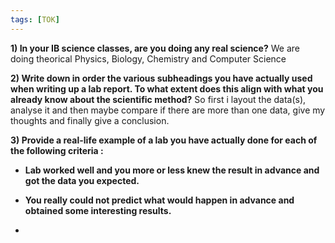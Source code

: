 ```yaml
---
tags: [TOK]
---
```


**1) In your IB science classes, are you doing any real science?**
We are doing theorical Physics, Biology, Chemistry and Computer Science

**2) Write down in order the various subheadings you have actually used when writing up a lab report. To what extent does this align with what you already know about the scientific method?**
So first i layout the data(s), analyse it and then maybe compare if there are more than one data, give my thoughts and finally give a conclusion. 

**3) Provide a real-life example of a lab you have actually done for each of the following criteria :**
- **Lab worked well and you more or less knew the result in advance and got the data you expected.**

- **You really could not predict what would happen in advance and obtained some interesting results.**

- 